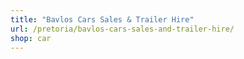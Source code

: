 ```yaml
---
title: "Bavlos Cars Sales & Trailer Hire"
url: /pretoria/bavlos-cars-sales-and-trailer-hire/
shop: car
---
```

